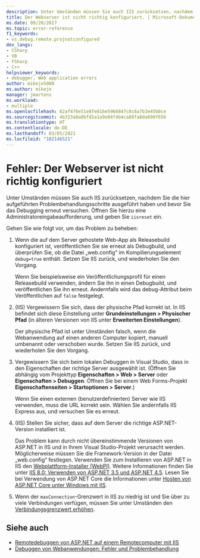 ```yaml
---
description: Unter Umständen müssen Sie auch IIS zurücksetzen, nachdem Sie die hier aufgeführten Problembehandlungsschritte ausgeführt haben und bevor Sie das Debugging noch mal versuchen.
title: Der Webserver ist nicht richtig konfiguriert. | Microsoft-Dokumentation
ms.date: 09/20/2017
ms.topic: error-reference
f1_keywords:
- vs.debug.remote.projnotconfigured
dev_langs:
- CSharp
- VB
- FSharp
- C++
helpviewer_keywords:
- debugger, Web application errors
author: mikejo5000
ms.author: mikejo
manager: jmartens
ms.workload:
- multiple
ms.openlocfilehash: 82af476e51e8fe016e5966847c8c6a7b3e45b0ce
ms.sourcegitcommit: 4b323a8a8bfd1a1a9e84f4b4ca88fa8da690f656
ms.translationtype: HT
ms.contentlocale: de-DE
ms.lasthandoff: 03/05/2021
ms.locfileid: "102146521"
---
```

# <a name="error-the-web-server-is-not-configured-correctly"></a>Fehler: Der Webserver ist nicht richtig konfiguriert

Unter Umständen müssen Sie auch IIS zurücksetzen, nachdem Sie die hier aufgeführten Problembehandlungsschritte ausgeführt haben und bevor Sie das Debugging erneut versuchen. Öffnen Sie hierzu eine Administratoreingabeaufforderung, und geben Sie `iisreset` ein.

Gehen Sie wie folgt vor, um das Problem zu beheben:

1. Wenn die auf dem Server gehostete Web-App als Releasebuild konfiguriert ist, veröffentlichen Sie sie erneut als Debugbuild, und überprüfen Sie, ob die Datei „web.config“ im Kompilierungselement `debug=true` enthält. Setzen Sie IIS zurück, und wiederholen Sie den Vorgang.

    Wenn Sie beispielsweise ein Veröffentlichungsprofil für einen Releasebuild verwenden, ändern Sie ihn in einen Debugbuild, und veröffentlichen Sie ihn erneut. Andernfalls wird das debug-Attribut beim Veröffentlichen auf `false` festgelegt.

2. (IIS) Vergewissern Sie sich, dass der physische Pfad korrekt ist. In IIS befindet sich diese Einstellung unter **Grundeinstellungen > Physischer Pfad** (in älteren Versionen von IIS unter **Erweiterten Einstellungen**).

    Der physische Pfad ist unter Umständen falsch, wenn die Webanwendung auf einen anderen Computer kopiert, manuell umbenannt oder verschoben wurde. Setzen Sie IIS zurück, und wiederholen Sie den Vorgang.

3. Vergewissern Sie sich beim lokalen Debuggen in Visual Studio, dass in den Eigenschaften der richtige Server ausgewählt ist. (Öffnen Sie abhängig vom Projekttyp **Eigenschaften > Web > Server** oder **Eigenschaften > Debuggen**. Öffnen Sie bei einem Web Forms-Projekt **Eigenschaftenseiten > Startoptionen > Server**.)

    Wenn Sie einen externen (benutzerdefinierten) Server wie IIS verwenden, muss die URL korrekt sein. Wählen Sie andernfalls IIS Express aus, und versuchen Sie es erneut.

4. (IIS) Stellen Sie sicher, dass auf dem Server die richtige ASP.NET-Version installiert ist.

    Das Problem kann durch nicht übereinstimmende Versionen von ASP.NET in IIS und in Ihrem Visual Studio-Projekt verursacht werden. Möglicherweise müssen Sie die Framework-Version in der Datei „web.config“ festlegen. Verwenden Sie zum Installieren von ASP.NET in IIS den [Webplattform-Installer (WebPI)](https://www.microsoft.com/web/downloads/platform.aspx). Weitere Informationen finden Sie unter [IIS 8.0: Verwenden von ASP.NET 3.5 und ASP.NET 4.5](/iis/get-started/whats-new-in-iis-8/iis-80-using-aspnet-35-and-aspnet-45). Lesen Sie bei Verwendung von ASP.NET Core die Informationen unter [Hosten von ASP.NET Core unter Windows mit IIS](https://docs.asp.net/en/latest/publishing/iis.html).

4. Wenn der `maxConnection`-Grenzwert in IIS zu niedrig ist und Sie über zu viele Verbindungen verfügen, müssen Sie unter Umständen den [Verbindungsgrenzwert erhöhen](/iis/configuration/system.applicationhost/sites/sitedefaults/limits).

## <a name="see-also"></a>Siehe auch
- [Remotedebuggen von ASP.NET auf einem Remotecomputer mit IIS](../debugger/remote-debugging-aspnet-on-a-remote-iis-7-5-computer.md)
- [Debuggen von Webanwendungen: Fehler und Problembehandlung](../debugger/debugging-web-applications-errors-and-troubleshooting.md)

